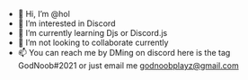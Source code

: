 - 👋 Hi, I’m @hol
- 👀 I’m interested in Discord
- 🌱 I’m currently learning Djs or Discord.js
- 💞️ I’m not looking to collaborate currently
- 📫 You can reach me by DMing on discord here is the tag GodNoob#2021 or just email me godnoobplayz@gmail.com

<!---
GodNoob2021/GodNoob2021 is a ✨ special ✨ repository because its `README.md` (this file) appears on your GitHub profile.
You can click the Preview link to take a look at your changes.
--->
